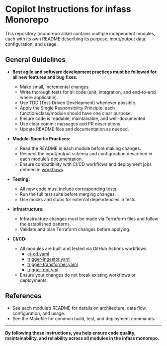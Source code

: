 # Copilot Instructions for infass Monorepo

This repository (monorepo alike) contains multiple independent modules, each with its own README describing its purpose, input/output data, configuration, and usage.

## General Guidelines

- **Best agile and software development practices must be followed for all new features and bug fixes:**
  - Make small, incremental changes.
  - Write thorough tests for all code (unit, integration, and end-to-end where applicable).
  - Use TDD (Test-Driven Development) whenever possible.
  - Apply the Single Responsibility Principle: each function/class/module should have one clear purpose.
  - Ensure code is readable, maintainable, and well-documented.
  - Use clear commit messages and PR descriptions.
  - Update README files and documentation as needed.

- **Module-Specific Practices:**
  - Read the README in each module before making changes.
  - Respect the input/output schema and configuration described in each module’s documentation.
  - Ensure compatibility with CI/CD workflows and deployment jobs defined in [workflows](workflows/).

- **Testing:**
  - All new code must include corresponding tests.
  - Run the full test suite before merging changes.
  - Use mocks and stubs for external dependencies in tests.

- **Infrastructure:**
  - Infrastructure changes must be made via Terraform files and follow the established patterns.
  - Validate and plan Terraform changes before applying.

- **CI/CD:**
  - All modules are built and tested via GitHub Actions workflows:
    - [ci-cd.yaml](workflows/ci-cd.yaml)
    - [trigger-ingestor.yaml](workflows/trigger-ingestor.yaml)
    - [trigger-transformer.yaml](workflows/trigger-transformer.yaml)
    - [trigger-dbt.yml](workflows/trigger-dbt.yml)
  - Ensure your changes do not break existing workflows or deployments.

## References

- See each module’s README for details on architecture, data flow, configuration, and usage.
- See the Makefile for common build, test, and deployment commands.

---

**By following these instructions, you help ensure code quality, maintainability, and reliability across all modules in the infass monorepo.**
